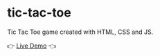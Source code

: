 # tic-tac-toe

Tic Tac Toe game created with HTML, CSS and JS.

👉 [Live Demo](https://irfansubasi.github.io/tic-tac-toe/) 👈
